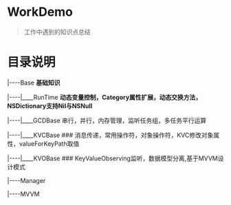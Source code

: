# WorkDemo
> 工作中遇到的知识点总结

# 目录说明

|----Base  **基础知识**

|----|____RunTime **动态变量控制，Category属性扩展，动态交换方法，NSDictionary支持Nil与NSNull**

|----|____GCDBase  串行，并行，内存管理，监听任务组，多任务平行运算

|----|____KVCBase ### 消息传递，常用操作符，对象操作符，KVC修改对象属性，valueForKeyPath取值

|----|____KVOBase ### KeyValueObserving监听，数据模型分离,基于MVVM设计模式

|----Manager

|----MVVM

